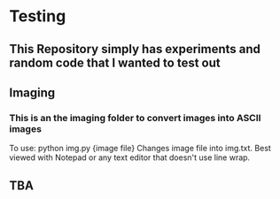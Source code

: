 # Testing

## This Repository simply has experiments and random code that I wanted to test out

## Imaging

### This is an the imaging folder to convert images into ASCII images

To use: python img.py {image file}
Changes image file into img.txt. Best viewed with Notepad or any text editor that doesn't use line wrap.

## TBA
